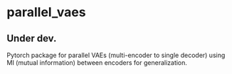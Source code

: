 # parallel_vaes
## Under dev.
Pytorch package for parallel VAEs (multi-encoder to single decoder) using MI (mutual information) between encoders for generalization.
